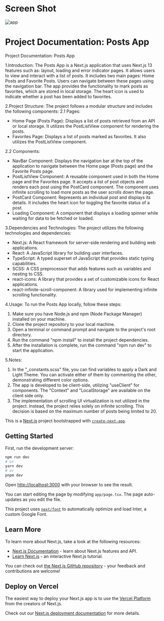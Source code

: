 # Screen Shot
![app](https://github.com/KareemE125/posts-app-nextjs-client-side/assets/61433385/de50fa59-78a8-4902-9ac2-dcda0e88a28f)

# Project Documentation: Posts App
Project Documentation: Posts App

1.Introduction:
The Posts App is a Next.js application that uses Next.js 13 features such as: layout, loading and error indicator pages. It allows users to view and interact with a list of posts. It includes two main pages: Home Posts and Favorite Posts. Users can navigate between these pages using the navigation bar. The app provides the functionality to mark posts as favorites, which are stored in local storage. The heart icon is used to indicate whether a post has been added to favorites.

2.Project Structure:
The project follows a modular structure and includes the following components:
2.1 Pages:
- Home Page (Posts Page): Displays a list of posts retrieved from an API or local storage. It utilizes the PostListView component for rendering the posts.
- Favorites Page: Displays a list of posts marked as favorites. It also utilizes the PostListView component.

2.2 Components:
- NavBar Component: Displays the navigation bar at the top of the application to navigate between the Home page (Posts page) and the Favorite Posts page.
- PostListView Component: A reusable component used in both the Home page and the Favorites page. It accepts a list of post objects and renders each post using the PostCard component. The component uses infinite scrolling to load more posts as the user scrolls down the page.
- PostCard Component: Represents an individual post and displays its details. It includes the heart icon for toggling the favorite status of a post.
- Loading Component: A component that displays a loading spinner while waiting for data to be fetched or loaded.



3.Dependencies and Technologies:
The project utilizes the following technologies and dependencies:
- Next.js: A React framework for server-side rendering and building web applications.
- React: A JavaScript library for building user interfaces.
- TypeScript: A typed superset of JavaScript that provides static typing capabilities.
- SCSS: A CSS preprocessor that adds features such as variables and nesting to CSS.
- react-icons: A library that provides a set of customizable icons for React applications.
- react-infinite-scroll-component: A library used for implementing infinite scrolling functionality.

4.Usage:
To run the Posts App locally, follow these steps:
1. Make sure you have Node.js and npm (Node Package Manager) installed on your machine.
2. Clone the project repository to your local machine.
3. Open a terminal or command prompt and navigate to the project's root directory.
4. Run the command "npm install" to install the project dependencies.
5. After the installation is complete, run the command "npm run dev" to start the application.

5.Notes: 
1. In the "_constants.scss" file, you can find variables to apply a Dark and Light Theme. You can activate either of them by commenting the other, demonstrating different color options.
2. The app is developed to be client-side, utilizing "useClient" for components. The "Context" and "LocalStorage" are available on the client side only.
3. The implementation of scrolling UI virtualization is not utilized in the project. Instead, the project relies solely on infinite scrolling. This decision is based on the maximum number of posts being limited to 20.



This is a [Next.js](https://nextjs.org/) project bootstrapped with [`create-next-app`](https://github.com/vercel/next.js/tree/canary/packages/create-next-app).

## Getting Started

First, run the development server:

```bash
npm run dev
# or
yarn dev
# or
pnpm dev
```

Open [http://localhost:3000](http://localhost:3000) with your browser to see the result.

You can start editing the page by modifying `app/page.tsx`. The page auto-updates as you edit the file.

This project uses [`next/font`](https://nextjs.org/docs/basic-features/font-optimization) to automatically optimize and load Inter, a custom Google Font.

## Learn More

To learn more about Next.js, take a look at the following resources:

- [Next.js Documentation](https://nextjs.org/docs) - learn about Next.js features and API.
- [Learn Next.js](https://nextjs.org/learn) - an interactive Next.js tutorial.

You can check out [the Next.js GitHub repository](https://github.com/vercel/next.js/) - your feedback and contributions are welcome!

## Deploy on Vercel

The easiest way to deploy your Next.js app is to use the [Vercel Platform](https://vercel.com/new?utm_medium=default-template&filter=next.js&utm_source=create-next-app&utm_campaign=create-next-app-readme) from the creators of Next.js.

Check out our [Next.js deployment documentation](https://nextjs.org/docs/deployment) for more details.
